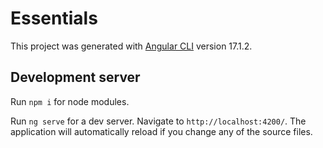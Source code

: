# Essentials

This project was generated with [Angular CLI](https://github.com/angular/angular-cli) version 17.1.2.

## Development server

Run `npm i` for node modules.

Run `ng serve` for a dev server. Navigate to `http://localhost:4200/`. The application will automatically reload if you change any of the source files.

